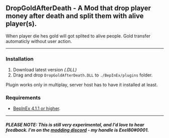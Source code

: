 ## DropGoldAfterDeath - A Mod that drop player money after death and split them with alive player(s).

When player die hes gold will got splited to alive people. Gold transfer automaticly without user action.

---

###  Installation
1. Download latest version _(.DLL)_
2. Drag and drop `DropGoldAfterDeath.DLL` to `./BepInEx/plugins` folder.

Plugin works only in multiplay, server host has to have it installed at least.

###  Requirements
- [BepInEx 4.1.1 or higher](https://github.com/BepInEx/BepInEx).

---

##### PLEASE NOTE: This is _still_ very experimental, and I'd love to hear feedback. I'm on the [modding discord](https://discord.gg/hMdjd9y "Risk of Rain 2 Modding") - my handle is Exel80#0001.
